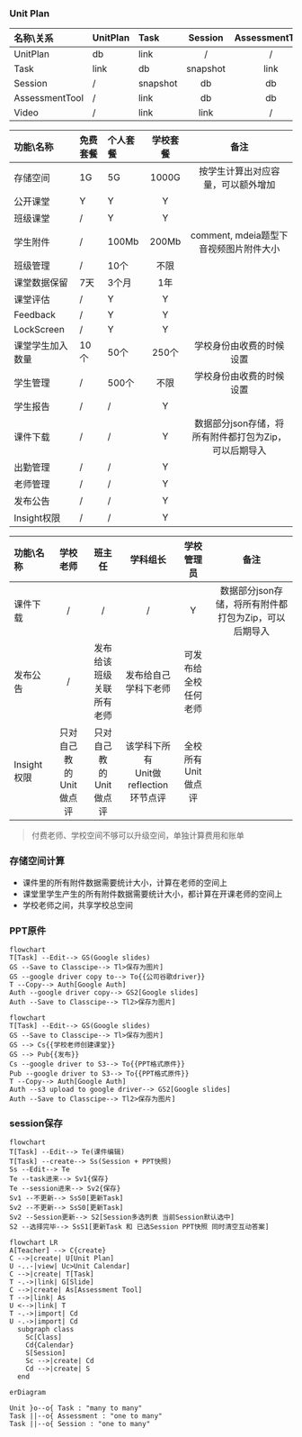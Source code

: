### Unit Plan

| 名称\关系 | UnitPlan | Task | Session | AssessmentTool | Video |
| :---  | :---  | :--  | :--: | :--: | :--: |
| UnitPlan | db | link | / | / | / | / |
| Task | link | db | snapshot | link | link |
| Session | / | snapshot | db | db | link |
| AssessmentTool | / | link | db | db | / |
| Video | / | link | link | / | S3 |




| 功能\名称 | 免费套餐 | 个人套餐 | 学校套餐 | 备注 |
| :---  | :---  | :--  | :--: | :--: |
| 存储空间 | 1G | 5G | 1000G | 按学生计算出对应容量，可以额外增加 |
| 公开课堂 | Y | Y | Y | 
| 班级课堂 | / | Y | Y | 
| 学生附件 | / | 100Mb | 200Mb | comment, mdeia题型下音视频图片附件大小 |
| 班级管理 | / | 10个 | 不限 |
| 课堂数据保留 | 7天 | 3个月 | 1年 |
| 课堂评估 | / | Y | Y |
| Feedback | / | Y | Y |
| LockScreen | / | Y | Y |
| 课堂学生加入数量 | 10个 | 50个 | 250个 |学校身份由收费的时候设置 |
| 学生管理 | / | 500个 | 不限 |学校身份由收费的时候设置 |
| 学生报告 | / | / | Y |
| 课件下载 | / | / | Y | 数据部分json存储，将所有附件都打包为Zip，可以后期导入 |
| 出勤管理 | / | / | Y |
| 老师管理 | / | / | Y |
| 发布公告 | / | / | Y |
| Insight权限 | / | / | Y |


| 功能\名称 | 学校老师 | 班主任 | 学科组长 | 学校管理员 | 备注 |
| :--- | :--: | :--: | :--: | :--: | :--: |
| 课件下载 | / | / | / | Y | 数据部分json存储，将所有附件都打包为Zip，可以后期导入 |
| 发布公告 | / | 发布给该班级<br>关联所有老师 | 发布给自己<br>学科下老师 | 可发布给全校<br>任何老师 |
| Insight权限 | 只对自己教<br>的Unit做点评 | 只对自己教<br>的Unit做点评 | 该学科下所有<br>Unit做reflection<br>环节点评 | 全校所有<br>Unit做点评 |


> 付费老师、学校空间不够可以升级空间，单独计算费用和账单

### 存储空间计算
- 课件里的所有附件数据需要统计大小，计算在老师的空间上
- 课堂里学生产生的所有附件数据需要统计大小，都计算在开课老师的空间上
- 学校老师之间，共享学校总空间

### PPT原件
```mermaid
flowchart
T[Task] --Edit--> GS(Google slides)
GS --Save to Classcipe--> Tl>保存为图片]
GS --google driver copy to--> To{{公司谷歌driver}}
T --Copy--> Auth[Google Auth]
Auth --google driver copy--> GS2[Google slides]
Auth --Save to Classcipe--> Tl2>保存为图片]

```
```mermaid
flowchart
T[Task] --Edit--> GS(Google slides)
GS --Save to Classcipe--> Tl>保存为图片]
GS --> Cs{{学校老师创建课堂}}
GS --> Pub{{发布}}
Cs --google driver to S3--> To{{PPT格式原件}}
Pub --google driver to S3--> To{{PPT格式原件}}
T --Copy--> Auth[Google Auth]
Auth --s3 upload to google driver--> GS2[Google slides]
Auth --Save to Classcipe--> Tl2>保存为图片]

```

### session保存
```mermaid
flowchart
T[Task] --Edit--> Te(课件编辑)
T[Task] --create--> Ss(Session + PPT快照)
Ss --Edit--> Te
Te --task进来--> Sv1{保存}
Te --session进来--> Sv2{保存}
Sv1 --不更新--> SsS0[更新Task]
Sv2 --不更新--> SsS0[更新Task]
Sv2 --Session更新--> S2[Session多选列表 当前Session默认选中]
S2 --选择完毕--> SsS1[更新Task 和 已选Session PPT快照 同时清空互动答案]

```

```mermaid
flowchart LR
A[Teacher] --> C{create}
C -->|create| U[Unit Plan]
U -..-|view| Uc>Unit Calendar]
C -->|create| T[Task]
T -.->|link| G[Slide]
C -->|create| As[Assessment Tool]
T -->|link| As
U <-->|link| T
T -.->|import| Cd
U -.->|import| Cd
  subgraph class
    Sc[Class]
    Cd{Calendar}
    S[Session]
    Sc -->|create| Cd
    Cd -->|create| S
  end
```

```mermaid
erDiagram

Unit }o--o{ Task : "many to many"
Task ||--o{ Assessment : "one to many"
Task ||--o{ Session : "one to many"

```